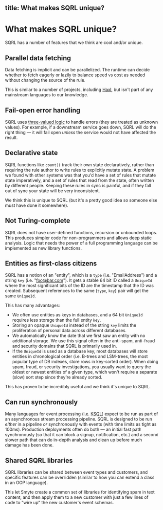 title: What makes SQRL unique?
----
# What makes SQRL unique?

SQRL has a number of features that we think are cool and/or unique.

## Parallel data fetching

Data fetching is implicit and can be parallelized. The runtime can decide whether to fetch eagerly or lazily to balance speed vs cost as needed without changing the source of the rule.

This is similar to a number of projects, including [Haxl](https://github.com/facebook/Haxl), but isn't part of any mainstream languages to our knowledge.

## Fail-open error handling

SQRL uses [three-valued logic](https://en.wikipedia.org/wiki/Three-valued_logic) to handle errors (they are treated as unknown values). For example, if a downstream service goes down, SQRL will do the right thing — it will fail open _unless_ the service would not have affected the result.

## Declarative state

SQRL functions like `count()` track their own state declaratively, rather than requiring the rule author to write rules to explicitly mutate state. A problem we found with other systems was that you'd have a set of rules that mutate state imperatively, and a set of rules that read from the state, often written by different people. Keeping these rules in sync is painful, and if they fall out of sync your state will be very inconsistent.

We think this is unique to SQRL (but it's a pretty good idea so someone else must have done it somewhere).

## Not Turing-complete

SQRL does not have user-defined functions, recursion or unbounded loops. This produces simpler code for non-programmers and allows deep static analysis. Logic that needs the power of a full programming language can be implemented as new library functions.

## Entities as first-class citizens

SQRL has a notion of an "entity", which is a `type` (i.e. "EmailAddress") and a string `key` (i.e. "foo@bar.com"). It gets a stable 64 bit ID called a `UniqueId` where the most significant bits of the ID are the timestamp that the ID was created. Subsequent references to the same (`type`, `key`) pair will get the same `UniqueId`.

This has many advantages:
* We often use entities as keys in databases, and a 64 bit `UniqueId` requires less storage than the full entity `key`.
* Storing an opaque `UniqueId` instead of the string `key` limits the proliferation of personal data across different databases.
* We automatically know the date that we first saw an entity with no additional storage. We use this signal often in the anti-spam, anti-fraud and security domains that SQRL is primarily used in.
* If the `UniqueId` is used as a database key, most databases will store entities in chronological order (i.e. B-trees and LSM-trees, the most popular type of DB indexes, store rows in key-sorted order). When doing spam, fraud, or security investigations, you usually want to query the oldest or newest entities of a given type, which won't require a separate (slow) sort step since they're already sorted.

This has proven to be incredibly useful and we think it's unique to SQRL.

## Can run synchronously

Many languages for event processing (i.e. [KSQL](https://www.confluent.io/product/ksql/)) expect to be run as part of an asynchronous stream processing pipeline. SQRL is designed to be run _either_ in a pipeline _or_ synchronously with events (with time limits as tight as 100ms). Production deployments often do both — an initial fast path synchronously (so that it can block a signup, notification, etc.) and a second slower path that can do in-depth analysis and clean up before much damage has been done.

## Shared SQRL libraries

SQRL libraries can be shared between event types and customers, and specific features can be overridden (similar to how you can extend a class in an OOP language).

This let Smyte create a common set of libraries for identifying spam in text content, and then apply them to a new customer with just a few lines of code to "wire up" the new customer's event schemas.